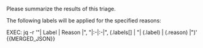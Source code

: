 Please summarize the results of this triage.

The following labels will be applied for the specified reasons:

EXEC: jq -r '"| Label | Reason |", "|:-|:-|", (.labels[] | "| \(.label) | \(.reason) |")' {{MERGED_JSON}}
